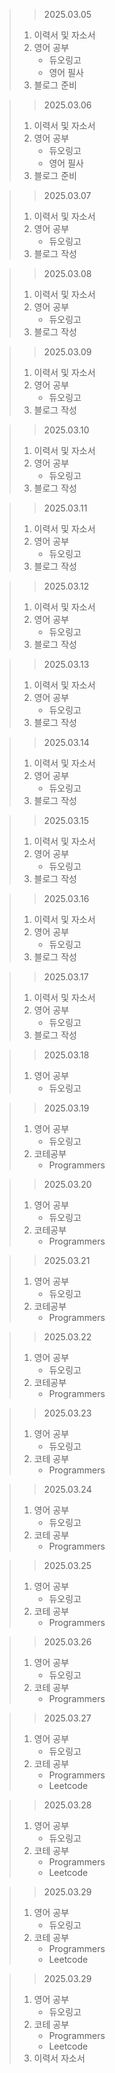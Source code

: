 > > 2025.03.05
> 1. 이력서 및 자소서
> 2. 영어 공부
>    - 듀오링고
>    - 영어 필사
> 3. 블로그 준비

> > 2025.03.06
> 1. 이력서 및 자소서
> 2. 영어 공부
>    - 듀오링고
>    - 영어 필사
> 3. 블로그 준비

> > 2025.03.07
> 1. 이력서 및 자소서
> 2. 영어 공부
>    - 듀오링고
> 3. 블로그 작성

> > 2025.03.08
> 1. 이력서 및 자소서
> 2. 영어 공부
>    - 듀오링고
> 3. 블로그 작성

> > 2025.03.09
> 1. 이력서 및 자소서
> 2. 영어 공부
>    - 듀오링고
> 3. 블로그 작성

> > 2025.03.10
> 1. 이력서 및 자소서
> 2. 영어 공부
>    - 듀오링고
> 3. 블로그 작성

> > 2025.03.11
> 1. 이력서 및 자소서
> 2. 영어 공부
>    - 듀오링고
> 3. 블로그 작성

> > 2025.03.12
> 1. 이력서 및 자소서
> 2. 영어 공부
>    - 듀오링고
> 3. 블로그 작성

> > 2025.03.13
> 1. 이력서 및 자소서
> 2. 영어 공부
>    - 듀오링고
> 3. 블로그 작성

> > 2025.03.14
> 1. 이력서 및 자소서
> 2. 영어 공부
>    - 듀오링고
> 3. 블로그 작성

> > 2025.03.15
> 1. 이력서 및 자소서
> 2. 영어 공부
>    - 듀오링고
> 3. 블로그 작성

> > 2025.03.16
> 1. 이력서 및 자소서
> 2. 영어 공부
>    - 듀오링고
> 3. 블로그 작성

> > 2025.03.17
> 1. 이력서 및 자소서
> 2. 영어 공부
>    - 듀오링고
> 3. 블로그 작성

> > 2025.03.18
> 1. 영어 공부
>    - 듀오링고

> > 2025.03.19
> 1. 영어 공부
>    - 듀오링고
> 2. 코테공부
>    - Programmers

> > 2025.03.20
> 1. 영어 공부
>    - 듀오링고
> 2. 코테공부
>    - Programmers

> > 2025.03.21
> 1. 영어 공부
>    - 듀오링고
> 2. 코테공부
>    - Programmers

> > 2025.03.22
> 1. 영어 공부
>    - 듀오링고
> 2. 코테공부
>    - Programmers

> > 2025.03.23
> 1. 영어 공부
>    - 듀오링고
> 2. 코테 공부
>    - Programmers

> > 2025.03.24
> 1. 영어 공부
>    - 듀오링고
> 2. 코테 공부
>    - Programmers

> > 2025.03.25
> 1. 영어 공부
>    - 듀오링고
> 2. 코테 공부
>    - Programmers

> > 2025.03.26
> 1. 영어 공부
>    - 듀오링고
> 2. 코테 공부
>    - Programmers

> > 2025.03.27
> 1. 영어 공부
>    - 듀오링고
> 2. 코테 공부
>    - Programmers
>    - Leetcode

> > 2025.03.28
> 1. 영어 공부
>    - 듀오링고
> 2. 코테 공부
>    - Programmers
>    - Leetcode

> > 2025.03.29
> 1. 영어 공부
>    - 듀오링고
> 2. 코테 공부
>    - Programmers
>    - Leetcode

> > 2025.03.29
> 1. 영어 공부
>    - 듀오링고
> 2. 코테 공부
>    - Programmers
>    - Leetcode
> 3. 이력서 자소서

